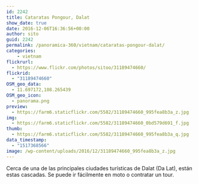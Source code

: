 ```yaml
---
id: 2242
title: Cataratas Pongour, Dalat
show_date: true
date: 2016-12-06T16:36:56+00:00
author: sito
guid: 2242
permalink: /panoramica-360/vietnam/cataratas-pongour-dalat/
categories:
    - vietnam
flickrurl:
  - https://www.flickr.com/photos/sitoo/31189474660/
flickrid:
  - "31189474660"
OSM_geo_data:
  - 11.697172,108.265439
OSM_geo_icon:
  - panorama.png
preview:
  - https://farm6.staticflickr.com/5582/31189474660_995fea8b3a_z.jpg
img:
  - https://farm6.staticflickr.com/5582/31189474660_0bd579d691_f.jpg
thumb:
  - https://farm6.staticflickr.com/5582/31189474660_995fea8b3a_q.jpg
data_timestamp:
  - "1517368566"
image: /wp-content/uploads/2016/12/31189474660_995fea8b3a_z.jpg
---
```

Cerca de una de las principales ciudades turísticas de Dalat (Da Lat), están estas cascadas. Se puede ir fácilmente en moto o contratar un tour.